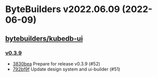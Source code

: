 # ByteBuilders v2022.06.09 (2022-06-09)


## [bytebuilders/kubedb-ui](https://github.com/bytebuilders/kubedb-ui)

### [v0.3.9](https://github.com/bytebuilders/kubedb-ui/releases/tag/v0.3.9)

- [3830bea](https://github.com/bytebuilders/kubedb-ui/commit/3830bea) Prepare for release v0.3.9 (#52)
- [792bf9f](https://github.com/bytebuilders/kubedb-ui/commit/792bf9f) Update design system and ui-builder (#51)



